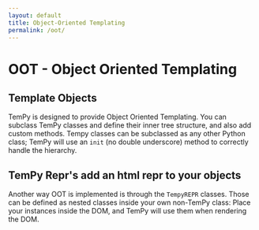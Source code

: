 ```yaml
---
layout: default
title: Object-Oriented Templating
permalink: /oot/
---
```


# OOT - Object Oriented Templating

## Template Objects

TemPy is designed to provide Object Oriented Templating. You can subclass TemPy classes and define their inner tree structure, and also add custom methods.
Tempy classes can be subclassed as any other Python class; TemPy will use an `init` (no double underscore) method to correctly handle the hierarchy.


## TemPy Repr's add an html repr to your objects

Another way OOT is implemented is through the `TempyREPR` classes. Those can be defined as nested classes inside your own non-TemPy class: Place your instances inside the DOM, and TemPy will use them when rendering the DOM.
